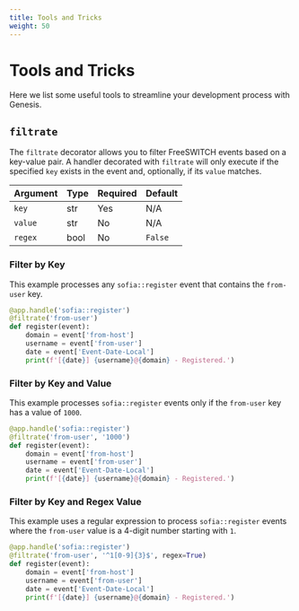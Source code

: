```yaml
---
title: Tools and Tricks
weight: 50
---
```


# Tools and Tricks

Here we list some useful tools to streamline your development process with Genesis.

## `filtrate`

The `filtrate` decorator allows you to filter FreeSWITCH events based on a key-value pair. A handler decorated with `filtrate` will only execute if the specified `key` exists in the event and, optionally, if its `value` matches.

| Argument | Type | Required | Default |
|----------|------|----------|---------|
| `key`    | str  | Yes      | N/A     |
| `value`  | str  | No       | N/A     |
| `regex`  | bool | No       | `False` |

### Filter by Key

This example processes any `sofia::register` event that contains the `from-user` key.

```python
@app.handle('sofia::register')
@filtrate('from-user')
def register(event):
    domain = event['from-host']
    username = event['from-user']
    date = event['Event-Date-Local']
    print(f'[{date}] {username}@{domain} - Registered.')
```

### Filter by Key and Value

This example processes `sofia::register` events only if the `from-user` key has a value of `1000`.

```python
@app.handle('sofia::register')
@filtrate('from-user', '1000')
def register(event):
    domain = event['from-host']
    username = event['from-user']
    date = event['Event-Date-Local']
    print(f'[{date}] {username}@{domain} - Registered.')
```

### Filter by Key and Regex Value

This example uses a regular expression to process `sofia::register` events where the `from-user` value is a 4-digit number starting with `1`.

```python
@app.handle('sofia::register')
@filtrate('from-user', '^1[0-9]{3}$', regex=True)
def register(event):
    domain = event['from-host']
    username = event['from-user']
    date = event['Event-Date-Local']
    print(f'[{date}] {username}@{domain} - Registered.')
```

